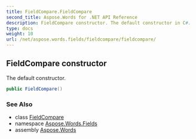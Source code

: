 ```yaml
---
title: FieldCompare.FieldCompare
second_title: Aspose.Words for .NET API Reference
description: FieldCompare constructor. The default constructor in C#.
type: docs
weight: 10
url: /net/aspose.words.fields/fieldcompare/fieldcompare/
---
```

## FieldCompare constructor

The default constructor.

```csharp
public FieldCompare()
```

### See Also

* class [FieldCompare](../)
* namespace [Aspose.Words.Fields](../../fieldcompare/)
* assembly [Aspose.Words](../../../)
